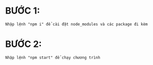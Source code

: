 # BƯỚC 1:
    Nhập lệnh "npm i" để cài đặt node_modules và các package đi kèm

# BƯỚC 2: 
    Nhập lệnh "npm start" để chạy chương trình